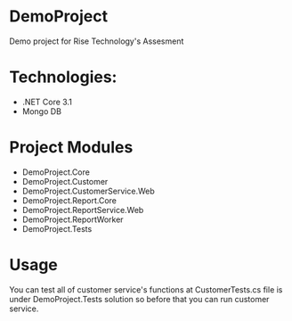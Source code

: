 # DemoProject
Demo project for Rise Technology's Assesment

# Technologies:
- .NET Core 3.1
- Mongo DB

# Project Modules
- DemoProject.Core
- DemoProject.Customer
- DemoProject.CustomerService.Web
- DemoProject.Report.Core
- DemoProject.ReportService.Web
- DemoProject.ReportWorker
- DemoProject.Tests

# Usage

You can test all of customer service's functions at CustomerTests.cs file is under DemoProject.Tests solution so before that you can run customer service.

